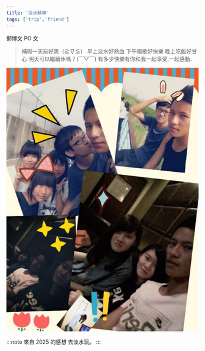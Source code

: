 ```yaml
---
title: '淡水騎車'
tags: ['trip','friend']
---
```

鄭博文 PO 文
>補假一天玩好爽（≧∇≦）
早上淡水好熱血
下午唱歌好快樂
晚上吃飯好甘心
明天可以繼續休嗎？(￣▽￣)
有多少快樂有你和我一起享受,一起感動.
> 
![img](./img_ig/201210/001.jpg)

:::note 來自 2025 的感想
去淡水玩。
:::
